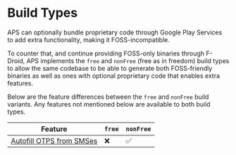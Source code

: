 # Build Types

APS can optionally bundle proprietary code through Google Play Services to add extra functionality, making it FOSS-incompatible.

To counter that, and continue providing FOSS-only binaries through F-Droid, APS implements the `free` and `nonFree` (free as in freedom) build types to allow the same codebase to be able to generate both FOSS-friendly binaries as well as ones with optional proprietary code that enables extra features.

Below are the feature differences between the `free` and `nonFree` build variants. Any features not mentioned below are available to both build types.

Feature | `free` | `nonFree`
----------------------|--------|----------
[Autofill OTPS from SMSes](https://msfjarvis.dev/aps/pr/900) | ❌ | ✅
